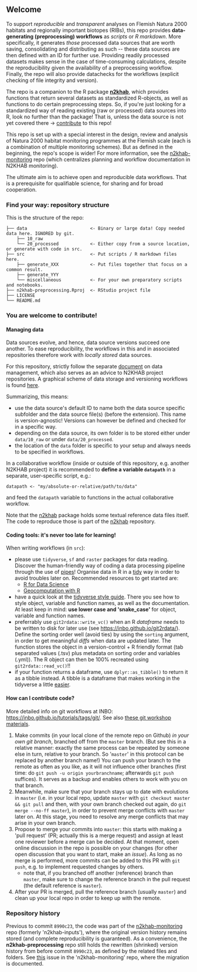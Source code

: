 ## Welcome

To support _reproducible_ and _transparent_ analyses on Flemish Natura 2000 habitats and regionally important biotopes (RIBs), this repo provides **data-generating (preprocessing) workflows** as _scripts_ or _R markdown_.
More specifically, it generates _those_ processed data sources that are worth saving, consolidating and distributing as such -- these data sources are then defined with an ID for further use.
Providing readily processed datasets makes sense in the case of time-consuming calculations, despite the reproducibility given the availability of a preprocessing workflow.
Finally, the repo will also provide datachecks for the workflows (explicit checking of file integrity and version).

The repo is a companion to the R package **[n2khab](https://github.com/inbo/n2khab)**, which provides functions that return several datasets as standardized R-objects, as well as functions to do certain preprocessing steps.
So, if you're just looking for a standardized way of reading existing (raw or processed) data sources into R, look no further than the package!
That is, unless the data source is not yet covered there -> [contribute](#you-are-welcome-to-contribute) to this repo!

This repo is set up with a special interest in the design, review and analysis of Natura 2000 habitat monitoring programmes at the Flemish scale (each is a combination of multiple monitoring schemes).
But as defined in the beginning, the repo's scope is wider!
For more information, see the [n2khab-monitoring](https://github.com/inbo/n2khab-monitoring) repo (which centralizes planning and workflow documentation in N2KHAB monitoring).

The ultimate aim is to achieve open and reproducible data workflows. That is a prerequisite for qualifiable science, for sharing and for broad cooperation.



### Find your way: repository structure

This is the structure of the repo:

```
├── data                        <- Binary or large data! Copy needed data here. IGNORED by git.
    ├── 10_raw
    └── 20_processed            <- Either copy from a source location, or generate with code in src.
├── src                         <- Put scripts / R markdown files here.
    ├── generate_XXX            <- Put files together that focus on a common result.
    ├── generate_YYY
    └── miscellaneous           <- For your own preparatory scripts and notebooks.
├── n2khab-preprocessing.Rproj  <- RStudio project file
├── LICENSE
└── README.md
```

### You are welcome to contribute!

#### Managing data

Data sources evolve, and hence, data source versions succeed one another.
To ease reproducibility, the workflows in this and in associated repositories therefore work with _locally stored_ data sources.

For this repository, strictly follow the separate [document](https://github.com/inbo/n2khab-monitoring/blob/master/datamanagement.md) on data management, which also serves as an advice to N2KHAB project repositories.
A graphical scheme of data storage and versioning workflows is found [here](https://drive.google.com/open?id=1xZz9f9n8zSUxBJvW6WEFLyDK7Ya0u4iN).

Summarizing, this means:

- use the data source's default ID to name both the data source specific subfolder and the data source file(s) (before the extension).
This name is version-agnostic!
Versions can however be defined and checked for in a specific way.
- depending on the data source, its own folder is to be stored either under `data/10_raw` or under `data/20_processed`.
- the location of the `data` folder is specific to your setup and always needs to be specified in workflows.

In a collaborative workflow (inside or outside of this repository, e.g. another N2KHAB project) it is recommended to **define a variable `datapath`** in a separate, user-specific script, 
e.g.:

```
datapath <- "my/absolute-or-relative/path/to/data"
```

and feed the `datapath` variable to functions in the actual collaborative workflow.

Note that the [n2khab](https://github.com/inbo/n2khab) package holds some textual reference data files itself.
The code to reproduce those is part of the [n2khab](https://github.com/inbo/n2khab) repository.


#### Coding tools: it's never too late for learning!

When writing workflows (in `src`):

- please use `tidyverse`, `sf` and `raster` packages for data reading.
Discover the human-friendly way of coding a data processing pipeline through the use of [pipes](https://r4ds.had.co.nz/pipes.html)!
Organise data in R in a [tidy](https://r4ds.had.co.nz/tidy-data.html#tidy-data-1) way in order to avoid troubles later on.
Recommended resources to get started are:
    - [R for Data Science](https://r4ds.had.co.nz/)
    - [Geocomputation with R](https://geocompr.robinlovelace.net)
- have a quick look at the [tidyverse style guide](https://style.tidyverse.org/).
There you see how to style object, variable and function names, as well as the documentation.
At least keep in mind: **use lower case and 'snake_case'** for object, variable and function names.
- preferrably use `git2rdata::write_vc()` when an R _dataframe_ needs to be written to disk for later use (see <https://inbo.github.io/git2rdata/>).
Define the sorting order well (avoid ties) by using the `sorting` argument, in order to get meaningful _diffs_ when data are updated later.
The function stores the object in a version-control + R friendly format (tab separated values (.tsv) plus metadata on sorting order and variables (.yml)).
The R object can then be 100% recreated using `git2rdata::read_vc()`!!
- if your function returns a dataframe, use `dplyr::as_tibble()` to return it as a tibble instead.
A tibble is a dataframe that makes working in the tidyverse a little [easier](https://r4ds.had.co.nz/tibbles.html).


#### How can I contribute code?

More detailed info on git workflows at INBO: <https://inbo.github.io/tutorials/tags/git/>.
See also [these git workshop materials](https://inbo.github.io/git-course/index.html).

1. Make commits (in your local clone of the remote repo on Github) _in your own git branch_, branched off from the `master` branch.
(But see this in a relative manner: exactly the same process can be repeated by someone else in turn, relative to your branch.
So '`master`' in this protocol can be replaced by another branch name!)
You can push your branch to the remote as often as you like, as it will not influence other branches (first time: do `git push -u origin yourbranchname`; afterwards `git push` suffices). It serves as a backup and enables others to work with you on that branch.
1. Meanwhile, make sure that your branch stays up to date with evolutions in `master` (i.e. in your local repo, update `master` with `git checkout master && git pull` and then, with your own branch checked out again, do `git merge --no-ff master`), in order to prevent merge conflicts with `master` later on.
At this stage, you need to resolve any merge conflicts that may arise in your own branch.
1. Propose to merge your commits into `master`: this starts with making a 'pull request' (PR; actually this is a merge request) and assign at least one reviewer before a merge can be decided. At that moment, open online discussion in the repo is possible on your changes (for other open discussion that you want to start, make an _issue_). As long as no merge is performed, more commits can be added to this PR with `git push`, e.g. to implement requested changes by others.
    - note that, if you branched off another (reference) branch than `master`, make sure to change the reference branch in the pull request (the default reference is `master`).
1. After your PR is merged, pull the reference branch (usually `master`) and clean up your local repo in order to keep up with the remote.



### Repository history

Previous to commit `8990c23`, the code was part of the [n2khab-monitoring](https://github.com/inbo/n2khab-monitoring) repo (formerly 'n2khab-inputs'), where the original version history remains stored (and complete reproducibility is guaranteed).
As a convenience, the **n2khab-preprocessing** repo still holds the rewritten (shrinked) version history from before commit `8990c23`, as defined by the related files and folders.
See [this](https://github.com/inbo/n2khab-monitoring/issues/28) issue in the 'n2khab-monitoring' repo, where the migration is documented.


